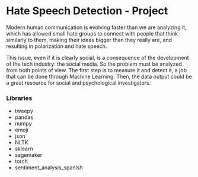 # **Hate Speech Detection - Project**

Modern human communication is evolving faster than we are analyzing it, which has allowed small hate groups to connect with people that think similarly to them, making their ideas bigger than they really are, and resulting in polarization and hate speech.

This issue, even if it is clearly social, is a consequence of the development of the tech industry: the social media. So the problem must be analyzed from both points of view. The first step is to measure it and detect it, a job that can be done through Machine Learning. Then, the data output could be a great resource for social and psychological investigators.


### Libraries
- tweepy
- pandas
- numpy
- emoji
- json
- NLTK
- sklearn
- sagemaker
- torch
- sentiment_analysis_spanish

